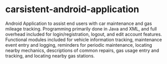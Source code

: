 # carsistent-android-application

Android Application to assist end users with car maintenance and gas mileage tracking. Programming primarily done in Java and XML, and full overhead included for login/registration, logout, and edit account features. Functional modules included for vehicle information tracking, maintenance event entry and logging, reminders for periodic maintenance, locating nearby mechanics, descriptions of common repairs, gas usage entry and tracking, and locating nearby gas stations.

